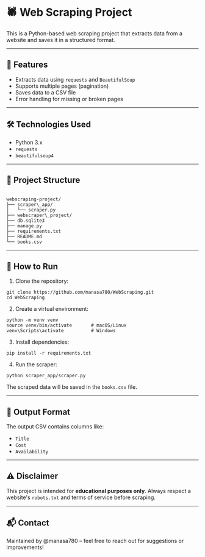 # 🕷️ Web Scraping Project

This is a Python-based web scraping project that extracts data from a website and saves it in a structured format.

---

## 📌 Features

- Extracts data using `requests` and `BeautifulSoup`
- Supports multiple pages (pagination)
- Saves data to a CSV file
- Error handling for missing or broken pages

---

## 🛠️ Technologies Used

- Python 3.x
- `requests`
- `beautifulsoup4`

---

## 📂 Project Structure

```

webscraping-project/
├── scraper\_app/
│   └── scraper.py
├── webscraper\_project/
├── db.sqlite3
├── manage.py
├── requirements.txt
├── README.md
└── books.csv

````

---

## 🚀 How to Run

1. Clone the repository:

```
git clone https://github.com/manasa780/WebScraping.git
cd WebScraping
````

2. Create a virtual environment:

```
python -m venv venv
source venv/bin/activate       # macOS/Linux
venv\Scripts\activate          # Windows
```

3. Install dependencies:

```
pip install -r requirements.txt
```

4. Run the scraper:

```
python scraper_app/scraper.py
```

The scraped data will be saved in the `books.csv` file.

---

## 📄 Output Format

The output CSV contains columns like:

* `Title`
* `Cost`
* `Availability`

---

## ⚠️ Disclaimer

This project is intended for **educational purposes only**. Always respect a website's `robots.txt` and terms of service before scraping.

---

## 📬 Contact

Maintained by @manasa780 – feel free to reach out for suggestions or improvements!


